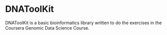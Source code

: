 # DNAToolKit

DNAToolKit is a basic bioinformatics library written to do the exercises in the Coursera Genomic Data Science Course.